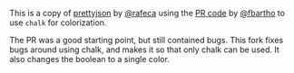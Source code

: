 This is a copy of [prettyjson](https://github.com/rafeca/prettyjson) by [@rafeca](https://github.com/rafeca) 
using the [PR code](https://github.com/rafeca/prettyjson/pull/59) by [@fbartho](https://github.com/fbartho) 
to use `chalk` for colorization. 

The PR was a good starting point, but still contained bugs. This fork fixes bugs around using chalk, and makes it so
that only chalk can be used. It also changes the boolean to a single color.
